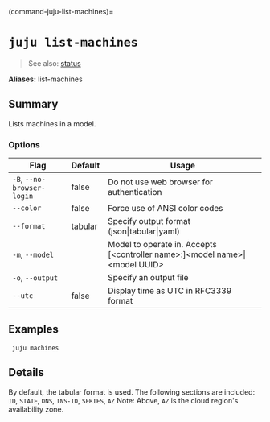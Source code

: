 (command-juju-list-machines)=
# `juju list-machines`
> See also: [status](#status)

**Aliases:** list-machines

## Summary
Lists machines in a model.

### Options
| Flag | Default | Usage |
| --- | --- | --- |
| `-B`, `--no-browser-login` | false | Do not use web browser for authentication |
| `--color` | false | Force use of ANSI color codes |
| `--format` | tabular | Specify output format (json&#x7c;tabular&#x7c;yaml) |
| `-m`, `--model` |  | Model to operate in. Accepts [&lt;controller name&gt;:]&lt;model name&gt;&#x7c;&lt;model UUID&gt; |
| `-o`, `--output` |  | Specify an output file |
| `--utc` | false | Display time as UTC in RFC3339 format |

## Examples

     juju machines


## Details

By default, the tabular format is used.
The following sections are included: `ID`, `STATE`, `DNS`, `INS-ID`, `SERIES`, `AZ`
Note: Above, `AZ` is the cloud region's availability zone.